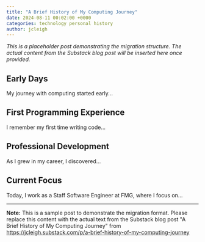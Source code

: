 ```yaml
---
title: "A Brief History of My Computing Journey"
date: 2024-08-11 00:02:00 +0000
categories: technology personal history
author: jcleigh
---
```


*This is a placeholder post demonstrating the migration structure. The actual content from the Substack blog post will be inserted here once provided.*

## Early Days

My journey with computing started early...

## First Programming Experience

I remember my first time writing code...

## Professional Development

As I grew in my career, I discovered...

## Current Focus

Today, I work as a Staff Software Engineer at FMG, where I focus on...

---

**Note:** This is a sample post to demonstrate the migration format. Please replace this content with the actual text from the Substack blog post "A Brief History of My Computing Journey" from https://jcleigh.substack.com/p/a-brief-history-of-my-computing-journey